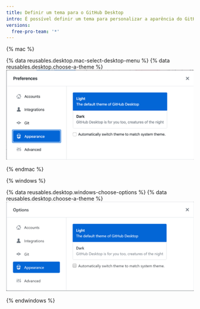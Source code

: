 ```yaml
---
title: Definir um tema para o GitHub Desktop
intro: É possível definir um tema para personalizar a aparência do GitHub Desktop.
versions:
  free-pro-team: '*'
---
```


{% mac %}

{% data reusables.desktop.mac-select-desktop-menu %}
{% data reusables.desktop.choose-a-theme %}
  ![The theme options on the Appearance tab for Mac](/assets/images/help/desktop/mac-appearance-tab-themes.png)

{% endmac %}

{% windows %}

{% data reusables.desktop.windows-choose-options %}
{% data reusables.desktop.choose-a-theme %}
  ![The theme options on the Appearance tab for Windows](/assets/images/help/desktop/windows-appearance-tab-themes.png)

{% endwindows %}
